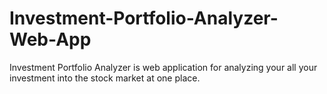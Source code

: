 # Investment-Portfolio-Analyzer-Web-App
Investment Portfolio Analyzer is web application for analyzing your all your investment into the stock market at one place.
